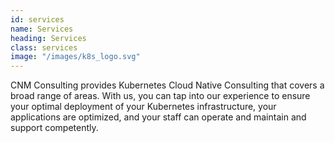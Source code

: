 ```yaml
---
id: services
name: Services
heading: Services
class: services
image: "/images/k8s_logo.svg"
---
```


CNM Consulting provides Kubernetes Cloud Native Consulting that covers a broad
range of areas. With us, you can tap into our experience to ensure your optimal
deployment of your Kubernetes infrastructure, your applications are optimized,
and your staff can operate and maintain and support competently.
